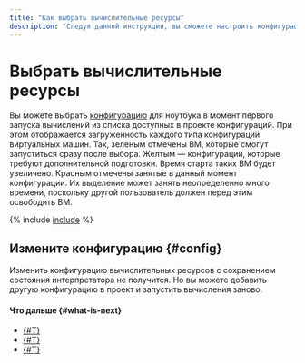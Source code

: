 ```yaml
---
title: "Как выбрать вычислительные ресурсы"
description: "Следуя данной инструкции, вы сможете настроить конфигурацию вычислительных ресурсов."
---
```


# Выбрать вычислительные ресурсы

Вы можете выбрать [конфигурацию](../../concepts/configurations.md) для ноутбука в момент первого запуска вычислений из списка доступных в проекте конфигураций. При этом отображается загруженность каждого типа конфигураций виртуальных машин. Так, зеленым отмечены ВМ, которые смогут запуститься сразу после выбора. Желтым — конфигурации, которые требуют дополнительной подготовки. Время старта таких ВМ будет увеличено. Красным отмечены занятые в данный момент конфигурации. Их выделение может занять неопределенно много времени, поскольку другой пользователь должен перед этим освободить ВМ.

{% include [include](../../../_includes/datasphere/ui-before-begin.md) %}

## Измените конфигурацию {#config}

Изменить конфигурацию вычислительных ресурсов с сохранением состояния интерпретатора не получится. Но вы можете добавить другую конфигурацию в проект и запустить вычисления заново.

#### Что дальше {#what-is-next}

* [{#T}](install-dependencies.md)
* [{#T}](clear-kernel-state.md)
* [{#T}](export.md)
